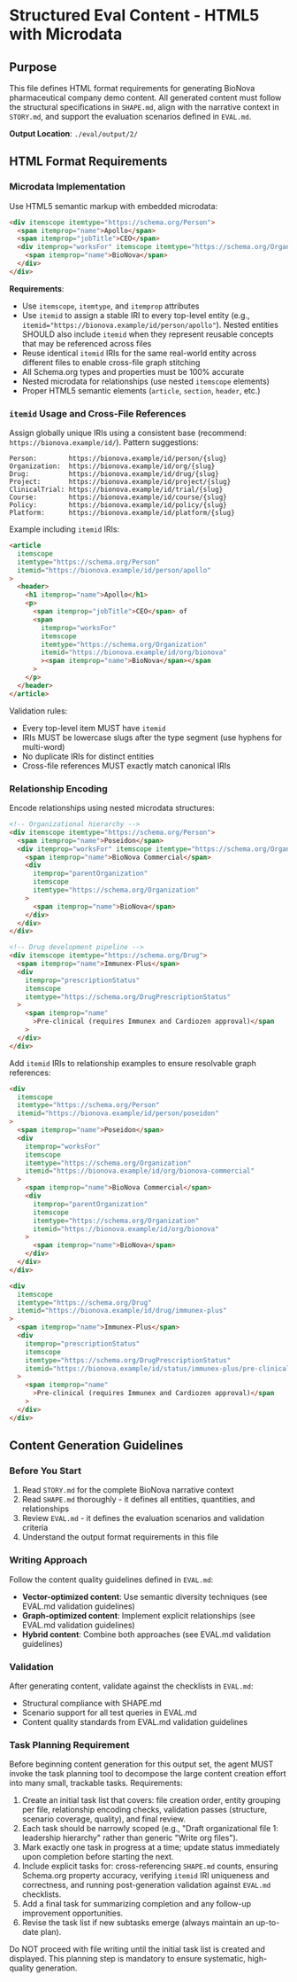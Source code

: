 # Structured Eval Content - HTML5 with Microdata

## Purpose

This file defines HTML format requirements for generating BioNova pharmaceutical
company demo content. All generated content must follow the structural
specifications in `SHAPE.md`, align with the narrative context in `STORY.md`,
and support the evaluation scenarios defined in `EVAL.md`.

**Output Location**: `./eval/output/2/`

## HTML Format Requirements

### Microdata Implementation

Use HTML5 semantic markup with embedded microdata:

```html
<div itemscope itemtype="https://schema.org/Person">
  <span itemprop="name">Apollo</span>
  <span itemprop="jobTitle">CEO</span>
  <div itemprop="worksFor" itemscope itemtype="https://schema.org/Organization">
    <span itemprop="name">BioNova</span>
  </div>
</div>
```

**Requirements**:

- Use `itemscope`, `itemtype`, and `itemprop` attributes
- Use `itemid` to assign a stable IRI to every top-level entity (e.g.,
  `itemid="https://bionova.example/id/person/apollo"`). Nested entities SHOULD
  also include `itemid` when they represent reusable concepts that may be
  referenced across files
- Reuse identical `itemid` IRIs for the same real-world entity across different
  files to enable cross-file graph stitching
- All Schema.org types and properties must be 100% accurate
- Nested microdata for relationships (use nested `itemscope` elements)
- Proper HTML5 semantic elements (`article`, `section`, `header`, etc.)

### `itemid` Usage and Cross-File References

Assign globally unique IRIs using a consistent base (recommend:
`https://bionova.example/id/`). Pattern suggestions:

```text
Person:        https://bionova.example/id/person/{slug}
Organization:  https://bionova.example/id/org/{slug}
Drug:          https://bionova.example/id/drug/{slug}
Project:       https://bionova.example/id/project/{slug}
ClinicalTrial: https://bionova.example/id/trial/{slug}
Course:        https://bionova.example/id/course/{slug}
Policy:        https://bionova.example/id/policy/{slug}
Platform:      https://bionova.example/id/platform/{slug}
```

Example including `itemid` IRIs:

```html
<article
  itemscope
  itemtype="https://schema.org/Person"
  itemid="https://bionova.example/id/person/apollo"
>
  <header>
    <h1 itemprop="name">Apollo</h1>
    <p>
      <span itemprop="jobTitle">CEO</span> of
      <span
        itemprop="worksFor"
        itemscope
        itemtype="https://schema.org/Organization"
        itemid="https://bionova.example/id/org/bionova"
        ><span itemprop="name">BioNova</span></span
      >
    </p>
  </header>
</article>
```

Validation rules:

- Every top-level item MUST have `itemid`
- IRIs MUST be lowercase slugs after the type segment (use hyphens for
  multi-word)
- No duplicate IRIs for distinct entities
- Cross-file references MUST exactly match canonical IRIs

### Relationship Encoding

Encode relationships using nested microdata structures:

```html
<!-- Organizational hierarchy -->
<div itemscope itemtype="https://schema.org/Person">
  <span itemprop="name">Poseidon</span>
  <div itemprop="worksFor" itemscope itemtype="https://schema.org/Organization">
    <span itemprop="name">BioNova Commercial</span>
    <div
      itemprop="parentOrganization"
      itemscope
      itemtype="https://schema.org/Organization"
    >
      <span itemprop="name">BioNova</span>
    </div>
  </div>
</div>

<!-- Drug development pipeline -->
<div itemscope itemtype="https://schema.org/Drug">
  <span itemprop="name">Immunex-Plus</span>
  <div
    itemprop="prescriptionStatus"
    itemscope
    itemtype="https://schema.org/DrugPrescriptionStatus"
  >
    <span itemprop="name"
      >Pre-clinical (requires Immunex and Cardiozen approval)</span
    >
  </div>
</div>
```

Add `itemid` IRIs to relationship examples to ensure resolvable graph
references:

```html
<div
  itemscope
  itemtype="https://schema.org/Person"
  itemid="https://bionova.example/id/person/poseidon"
>
  <span itemprop="name">Poseidon</span>
  <div
    itemprop="worksFor"
    itemscope
    itemtype="https://schema.org/Organization"
    itemid="https://bionova.example/id/org/bionova-commercial"
  >
    <span itemprop="name">BioNova Commercial</span>
    <div
      itemprop="parentOrganization"
      itemscope
      itemtype="https://schema.org/Organization"
      itemid="https://bionova.example/id/org/bionova"
    >
      <span itemprop="name">BioNova</span>
    </div>
  </div>
</div>

<div
  itemscope
  itemtype="https://schema.org/Drug"
  itemid="https://bionova.example/id/drug/immunex-plus"
>
  <span itemprop="name">Immunex-Plus</span>
  <div
    itemprop="prescriptionStatus"
    itemscope
    itemtype="https://schema.org/DrugPrescriptionStatus"
    itemid="https://bionova.example/id/status/immunex-plus/pre-clinical"
  >
    <span itemprop="name"
      >Pre-clinical (requires Immunex and Cardiozen approval)</span
    >
  </div>
</div>
```

## Content Generation Guidelines

### Before You Start

1. Read `STORY.md` for the complete BioNova narrative context
2. Read `SHAPE.md` thoroughly - it defines all entities, quantities, and
   relationships
3. Review `EVAL.md` - it defines the evaluation scenarios and validation
   criteria
4. Understand the output format requirements in this file

### Writing Approach

Follow the content quality guidelines defined in `EVAL.md`:

- **Vector-optimized content**: Use semantic diversity techniques (see EVAL.md
  validation guidelines)
- **Graph-optimized content**: Implement explicit relationships (see EVAL.md
  validation guidelines)
- **Hybrid content**: Combine both approaches (see EVAL.md validation
  guidelines)

### Validation

After generating content, validate against the checklists in `EVAL.md`:

- Structural compliance with SHAPE.md
- Scenario support for all test queries in EVAL.md
- Content quality standards from EVAL.md validation guidelines

### Task Planning Requirement

Before beginning content generation for this output set, the agent MUST invoke
the task planning tool to decompose the large content creation effort into many
small, trackable tasks. Requirements:

1. Create an initial task list that covers: file creation order, entity grouping
   per file, relationship encoding checks, validation passes (structure,
   scenario coverage, quality), and final review.
2. Each task should be narrowly scoped (e.g., "Draft organizational file 1:
   leadership hierarchy" rather than generic "Write org files").
3. Mark exactly one task in progress at a time; update status immediately upon
   completion before starting the next.
4. Include explicit tasks for: cross-referencing `SHAPE.md` counts, ensuring
   Schema.org property accuracy, verifying `itemid` IRI uniqueness and
   correctness, and running post-generation validation against `EVAL.md`
   checklists.
5. Add a final task for summarizing completion and any follow-up improvement
   opportunities.
6. Revise the task list if new subtasks emerge (always maintain an up-to-date
   plan).

Do NOT proceed with file writing until the initial task list is created and
displayed. This planning step is mandatory to ensure systematic, high-quality
generation.
